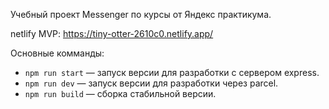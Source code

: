  Учебный проект Messenger по курсы от Яндекс практикума.   
    
 netlify MVP: https://tiny-otter-2610c0.netlify.app/
 
 Основные комманды:
 
- `npm run start` — запуск версии для разработки с сервером express.
- `npm run dev` — запуск версии для разработки через parcel.
- `npm run build` — сборка стабильной версии.

